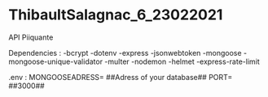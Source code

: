 # ThibaultSalagnac_6_23022021

API Piiquante

Dependencies :
-bcrypt
-dotenv
-express
-jsonwebtoken
-mongoose
-mongoose-unique-validator
-multer
-nodemon
-helmet
-express-rate-limit

.env :
MONGOOSEADRESS= ##Adress of your database##
PORT= ##3000##

